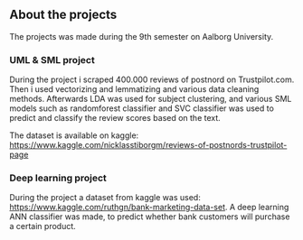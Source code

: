## About the projects

The projects was made during the 9th semester on Aalborg University.

### UML & SML project

During the project i scraped 400.000 reviews of postnord on Trustpilot.com. Then i used vectorizing and lemmatizing and various data cleaning methods. Afterwards LDA was used for subject clustering, and various SML models such as randomforest classifier and SVC classifier was used to predict and classify the review scores based on the text.

The dataset is available on kaggle: https://www.kaggle.com/nicklasstiborgm/reviews-of-postnords-trustpilot-page

### Deep learning project

During the project a dataset from kaggle was used: https://www.kaggle.com/ruthgn/bank-marketing-data-set. A deep learning ANN classifier was made, to predict whether bank customers will purchase a certain product. 

 
